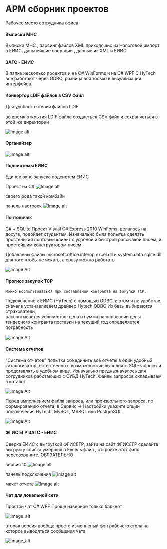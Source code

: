 # АРМ сборник проектов
Рабочее место сотрудника офиса

#### Выписки МНС

Выписки МНС , парсинг файлов XML приходящих из Налоговой импорт в ЕИИС, дальнейшие операции , 
данные  из XML и ЕИИС
 
#### ЗАГС - ЕИИС

В папке несколько проектов и на C# WinForms и на С# WPF
C HyTech все работают через ODBC, разница вся только в визуализации интерфейса.

#### Конвертор LDIF файлов в CSV файл

  Для удобного чтения файлов LDIF

во время открытия LDIF файла создаеться CSV файл и сохраняеться в этой же директории 


![Image alt](sc1.png)



#### Органайзер

 ![Image alt](scrin01.png)



#### Подсистемы ЕИИС

Единое окно запуска подсистем ЕИИС

Проект на C# 
![Image alt](скрин_01.png)

своего рода такой комбайн

панель настроек
![Image alt](скрин_02.png)


#### Почтовичек
   C# + SQLite 
  Проект Visual C# Express 2010  WinFoms, делалось на досуге, подойдет студентам. Изначально была попытка сделать простенький почтовый клиент с удобной и быстрой рассылкой писем, и простейшим конструктором писем.
    
  Добавлены файлы microsoft.office.interop.excel.dll и system.data.sqlite.dll для того чтобы не искать, а сразу можно работать

![Image Alt](g1.png)


#### Прогноз закупок ТСР

    Можно воспользоваться при составлении контракта на закупки ТСР.
  Подключение к ЕИИС (HyTech) с помощью ODBC, в этом и не удобство, сначала устанавливаем драйвер Hytech ODBC
  Из базы выбираются страхователи,  
  рассчитывается количество,  цена и сумма на основании цены тендерного контракта поставки на текущий год
  определяется потребность

![Image Alt](f1.png)


#### Система отчетов

"Система отчетов" попытка объединить все отчеты в один удобный каталогизатор, естественно с возможностью выполнять SQL-запросы и представлять в удобном виде. 
Изначально предназначалось для сотрудников работающих с СУБД HyTech.
Файлы запросов складываем в каталог

![Image Alt](g1.png)

Перед выполнением файла запроса, или произвольного запроса, по формированию отчета, в Сервис -> Настройки укажите опции подключения HyTech, MySQL, MSSQL или PostgreSQL.

![Image Alt](g2.png)




#### ФГИС ЕГР ЗАГС - ЕИИС

Сверка ЕИИС с выгрузкой ФГИСЕГР, зайти  на сайт ФГИСЕГР сделайте выгрузку списка умерших в Ексель файл , откройте этот файл пересохраните, ОБЯЗАТЕЛЬНО


версия 10
![Image alt](z1.png)

панель подключения 
![Image alt](z2.png)

макет отчета
![Image alt](z3.png)


#### Чат для локальной сети

Простой чат C# WPF Проще наверное только блокнот

![Image_alt](chat01.png)

вторая версия вообще просто изменненый фон рабочего стола 
на которое выводяться сообщения чата

![Image_alt](chat02.png)
